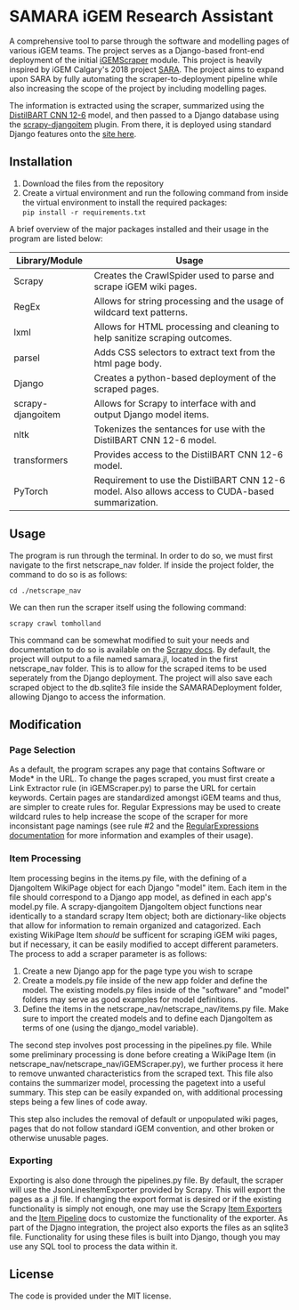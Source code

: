 # SAMARA iGEM Research Assistant

A comprehensive tool to parse through the software and modelling pages of various iGEM teams. The project serves as a Django-based front-end deployment of the initial [iGEMScraper](https://github.com/iGEMCalgary/iGEMScraper) module. This project is heavily inspired by iGEM Calgary's 2018 project [SARA](https://github.com/iGEMCalgary/research-assistant). The project aims to expand upon SARA by fully automating the scraper-to-deployment pipeline while also increasing the scope of the project by including modelling pages.

The information is extracted using the scraper, summarized using the [DistilBART CNN 12-6](https://huggingface.co/sshleifer/distilbart-cnn-12-6) model, and then passed to a Django database using the [scrapy-djangoitem](https://github.com/scrapy-plugins/scrapy-djangoitem) plugin. From there, it is deployed using standard Django features onto the [site here]().

## Installation

1. Download the files from the repository
2. Create a virtual environment and run the following command from inside the virtual environment to install the required packages:  
`pip install -r requirements.txt`  
  
A brief overview of the major packages installed and their usage in the program are listed below:

| Library/Module | Usage |
| -------------- | ----- |
| Scrapy | Creates the CrawlSpider used to parse and scrape iGEM wiki pages. |
| RegEx | Allows for string processing and the usage of wildcard text patterns. |
| lxml | Allows for HTML processing and cleaning to help sanitize scraping outcomes. |
| parsel | Adds CSS selectors to extract text from the html page body. |
| Django | Creates a python-based deployment of the scraped pages. |
| scrapy-djangoitem | Allows for Scrapy to interface with and output Django model items. |
| nltk | Tokenizes the sentances for use with the DistilBART CNN 12-6 model. |
| transformers | Provides access to the DistilBART CNN 12-6 model. |
| PyTorch | Requirement to use the DistilBART CNN 12-6 model. Also allows access to CUDA-based summarization. |

## Usage

The program is run through the terminal. In order to do so, we must first navigate to the first netscrape_nav folder. If inside the project folder, the command to do so is as follows:
  
`cd ./netscrape_nav`  
  
We can then run the scraper itself using the following command:  
  
`scrapy crawl tomholland`  

This command can be somewhat modified to suit your needs and documentation to do so is available on the [Scrapy docs](https://docs.scrapy.org/en/latest/index.html). By default, the project will output to a file named samara.jl, located in the first netscrape_nav folder. This is to allow for the scraped items to be used seperately from the Django deployment. The project will also save each scraped object to the db.sqlite3 file inside the SAMARADeployment folder, allowing Django to access the information.

## Modification

### Page Selection
  
As a default, the program scrapes any page that contains Software or Mode* in the URL. To change the pages scraped, you must first create a Link Extractor rule (in iGEMScraper.py) to parse the URL for certain keywords. Certain pages are standardized amongst iGEM teams and thus, are simpler to create rules for. Regular Expressions may be used to create wildcard rules to help increase the scope of the scraper for more inconsistant page namings (see rule #2 and the [RegularExpressions documentation](https://docs.python.org/3/library/re.html) for more information and examples of their usage). 

### Item Processing

Item processing begins in the items.py file, with the defining of a DjangoItem WikiPage object for each Django "model" item. Each item in the file should correspond to a Django app model, as defined in each app's model.py file. A scrapy-djangoitem DjangoItem object functions near identically to a standard scrapy Item object; both are dictionary-like objects that allow for information to remain organized and catagorized. Each existing WikiPage Item *should* be sufficent for scraping iGEM wiki pages, but if necessary, it can be easily modified to accept different parameters. The process to add a scraper parameter is as follows:

1. Create a new Django app for the page type you wish to scrape
2. Create a models.py file inside of the new app folder and define the model. The existing models.py files inside of the "software" and "model" folders may serve as good examples for model definitions.
3. Define the items in the netscrape_nav/netscrape_nav/items.py file. Make sure to import the created models and to define each DjangoItem as terms of one (using the django_model variable).

The second step involves post processing in the pipelines.py file. While some preliminary processing is done before creating a WikiPage Item (in netscrape_nav/netscrape_nav/iGEMScraper.py), we further process it here to remove unwanted characteristics from the scraped text. This file also contains the summarizer model, processing the pagetext into a useful summary. This step can be easily expanded on, with additional processing steps being a few lines of code away.
  
This step also includes the removal of default or unpopulated wiki pages, pages that do not follow standard iGEM convention, and other broken or otherwise unusable pages. 

### Exporting
  
Exporting is also done through the pipelines.py file. By default, the scraper will use the JsonLinesItemExporter provided by Scrapy. This will export the pages as a .jl file. If changing the export format is desired or if the existing functionality is simply not enough, one may use the Scrapy [Item Exporters](https://docs.scrapy.org/en/latest/topics/exporters.html) and the [Item Pipeline](https://docs.scrapy.org/en/latest/topics/item-pipeline.html) docs to customize the functionality of the exporter. As part of the Djagno integration, the project also exports the files as an sqlite3 file. Functionality for using these files is built into Django, though you may use any SQL tool to process the data within it.
  
## License
The code is provided under the MIT license.
